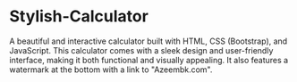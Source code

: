 # Stylish-Calculator
A beautiful and interactive calculator built with HTML, CSS (Bootstrap), and JavaScript. This calculator comes with a sleek design and user-friendly interface, making it both functional and visually appealing. It also features a watermark at the bottom with a link to "Azeembk.com".
